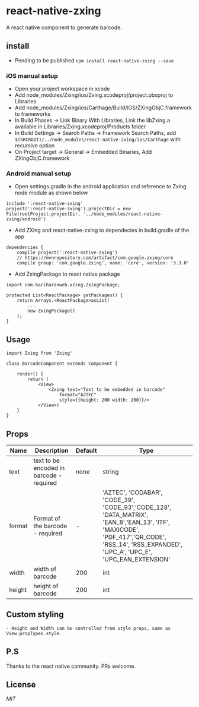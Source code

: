 # react-native-zxing

A react native component to generate barcode.

## install
* Pending to be published
`npm install react-native-zxing --save`

### iOS manual setup

* Open your project workspace in xcode
* Add node_modules/Zxing/ios/Zxing.xcodeproj/project.pbxproj to Libraries
* Add node_modules/Zxing/ios/Carthage/Build/iOS/ZXingObjC.framework to frameworks
* In Build Phases -> Link Binary With Libraries, Link the libZxing.a available in Libraries/Zxing.xcodeproj/Products folder
* In Build Settings -> Search Paths -> Framework Search Paths, add `$(SRCROOT)/../node_modules/react-native-zxing/ios/Carthage` with recursive option
* On Project target -> General -> Embedded Binaries, Add ZXingObjC.framework
    
### Android manual setup
* Open settings.gradle in the android application and reference to Zxing node module as shown below
```
include ':react-native-zxing'
project(':react-native-zxing').projectDir = new File(rootProject.projectDir, '../node_modules/react-native-zxing/android')
``` 
* Add ZXing and react-native-zxing to dependecies in build.gradle of the app
```
dependencies {
    compile project(':react-native-zxing')
    // https://mvnrepository.com/artifact/com.google.zxing/core
    compile group: 'com.google.zxing', name: 'core', version: '3.3.0'
```
* Add ZxingPackage to react native package

```
import com.hariharanweb.xzing.ZxingPackage;

protected List<ReactPackage> getPackages() {
    return Arrays.<ReactPackage>asList(
        ...
        new ZxingPackage()
    );
}
```

## Usage
```
import Zxing from 'Zxing'

class BarcodeComponent extends Component {

    render() {
        return (
            <View>
                <Zxing text="Text to be embedded in barcode"
                    format="AZTEC"
                    style={{height: 200 width: 200}}/>
            </View>)
    }
}
```
## Props
 Name | Description | Default | Type
------|-------------|----------|-----------
text | text to be encoded in barcode - required | none | string
format | Format of the barcode - required | - |  'AZTEC', 'CODABAR', 'CODE_39', 'CODE_93','CODE_128', 'DATA_MATRIX', 'EAN_8','EAN_13', 'ITF', 'MAXICODE', 'PDF_417','QR_CODE', 'RSS_14', 'RSS_EXPANDED', 'UPC_A', 'UPC_E', 'UPC_EAN_EXTENSION'
width | width of barcode | 200 | int
height | height of barcode | 200 | int

## Custom styling
    - Height and Width can be controlled from style props, same as View.propTypes.style.

## P.S
Thanks to the react native community. PRs welcome.

## License
*MIT*
